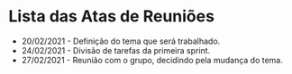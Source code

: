 # Lista das Atas de Reuniões

* 20/02/2021 - Definição do tema que será trabalhado.
* 24/02/2021 - Divisão de tarefas da primeira sprint.
* 27/02/2021 - Reunião com o grupo, decidindo pela mudança do tema.


